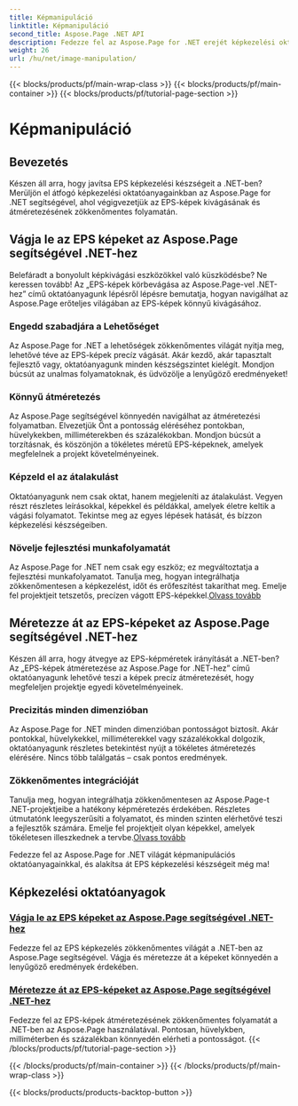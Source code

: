 ```yaml
---
title: Képmanipuláció
linktitle: Képmanipuláció
second_title: Aspose.Page .NET API
description: Fedezze fel az Aspose.Page for .NET erejét képkezelési oktatóanyagainkon keresztül. Könnyedén körbevághatja és átméretezheti az EPS-képeket a lenyűgöző és precíz eredmények érdekében.
weight: 26
url: /hu/net/image-manipulation/
---
```


{{< blocks/products/pf/main-wrap-class >}}
{{< blocks/products/pf/main-container >}}
{{< blocks/products/pf/tutorial-page-section >}}

# Képmanipuláció

## Bevezetés

Készen áll arra, hogy javítsa EPS képkezelési készségeit a .NET-ben? Merüljön el átfogó képkezelési oktatóanyagainkban az Aspose.Page for .NET segítségével, ahol végigvezetjük az EPS-képek kivágásának és átméretezésének zökkenőmentes folyamatán.

## Vágja le az EPS képeket az Aspose.Page segítségével .NET-hez
Belefáradt a bonyolult képkivágási eszközökkel való küszködésbe? Ne keressen tovább! Az „EPS-képek körbevágása az Aspose.Page-vel .NET-hez” című oktatóanyagunk lépésről lépésre bemutatja, hogyan navigálhat az Aspose.Page erőteljes világában az EPS-képek könnyű kivágásához.

### Engedd szabadjára a Lehetőséget
Az Aspose.Page for .NET a lehetőségek zökkenőmentes világát nyitja meg, lehetővé téve az EPS-képek precíz vágását. Akár kezdő, akár tapasztalt fejlesztő vagy, oktatóanyagunk minden készségszintet kielégít. Mondjon búcsút az unalmas folyamatoknak, és üdvözölje a lenyűgöző eredményeket!

### Könnyű átméretezés
Az Aspose.Page segítségével könnyedén navigálhat az átméretezési folyamatban. Elvezetjük Önt a pontosság eléréséhez pontokban, hüvelykekben, milliméterekben és százalékokban. Mondjon búcsút a torzításnak, és köszönjön a tökéletes méretű EPS-képeknek, amelyek megfelelnek a projekt követelményeinek.

### Képzeld el az átalakulást
Oktatóanyagunk nem csak oktat, hanem megjeleníti az átalakulást. Vegyen részt részletes leírásokkal, képekkel és példákkal, amelyek életre keltik a vágási folyamatot. Tekintse meg az egyes lépések hatását, és bízzon képkezelési készségeiben.

### Növelje fejlesztési munkafolyamatát
 Az Aspose.Page for .NET nem csak egy eszköz; ez megváltoztatja a fejlesztési munkafolyamatot. Tanulja meg, hogyan integrálhatja zökkenőmentesen a képkezelést, időt és erőfeszítést takaríthat meg. Emelje fel projektjeit tetszetős, precízen vágott EPS-képekkel.[Olvass tovább](./crop-eps-images/)

## Méretezze át az EPS-képeket az Aspose.Page segítségével .NET-hez
Készen áll arra, hogy átvegye az EPS-képméretek irányítását a .NET-ben? Az „EPS-képek átméretezése az Aspose.Page for .NET-hez” című oktatóanyagunk lehetővé teszi a képek precíz átméretezését, hogy megfeleljen projektje egyedi követelményeinek.

### Precizitás minden dimenzióban
Az Aspose.Page for .NET minden dimenzióban pontosságot biztosít. Akár pontokkal, hüvelykekkel, milliméterekkel vagy százalékokkal dolgozik, oktatóanyagunk részletes betekintést nyújt a tökéletes átméretezés elérésére. Nincs több találgatás – csak pontos eredmények.

### Zökkenőmentes integrációját
 Tanulja meg, hogyan integrálhatja zökkenőmentesen az Aspose.Page-t .NET-projektjeibe a hatékony képméretezés érdekében. Részletes útmutatónk leegyszerűsíti a folyamatot, és minden szinten elérhetővé teszi a fejlesztők számára. Emelje fel projektjeit olyan képekkel, amelyek tökéletesen illeszkednek a tervbe.[Olvass tovább](./resize-eps-images/)

Fedezze fel az Aspose.Page for .NET világát képmanipulációs oktatóanyagainkkal, és alakítsa át EPS képkezelési készségeit még ma!
## Képkezelési oktatóanyagok
### [Vágja le az EPS képeket az Aspose.Page segítségével .NET-hez](./crop-eps-images/)
Fedezze fel az EPS képkezelés zökkenőmentes világát a .NET-ben az Aspose.Page segítségével. Vágja és méretezze át a képeket könnyedén a lenyűgöző eredmények érdekében.
### [Méretezze át az EPS-képeket az Aspose.Page segítségével .NET-hez](./resize-eps-images/)
Fedezze fel az EPS-képek átméretezésének zökkenőmentes folyamatát a .NET-ben az Aspose.Page használatával. Pontosan, hüvelykben, milliméterben és százalékban könnyedén elérheti a pontosságot.
{{< /blocks/products/pf/tutorial-page-section >}}

{{< /blocks/products/pf/main-container >}}
{{< /blocks/products/pf/main-wrap-class >}}

{{< blocks/products/products-backtop-button >}}

